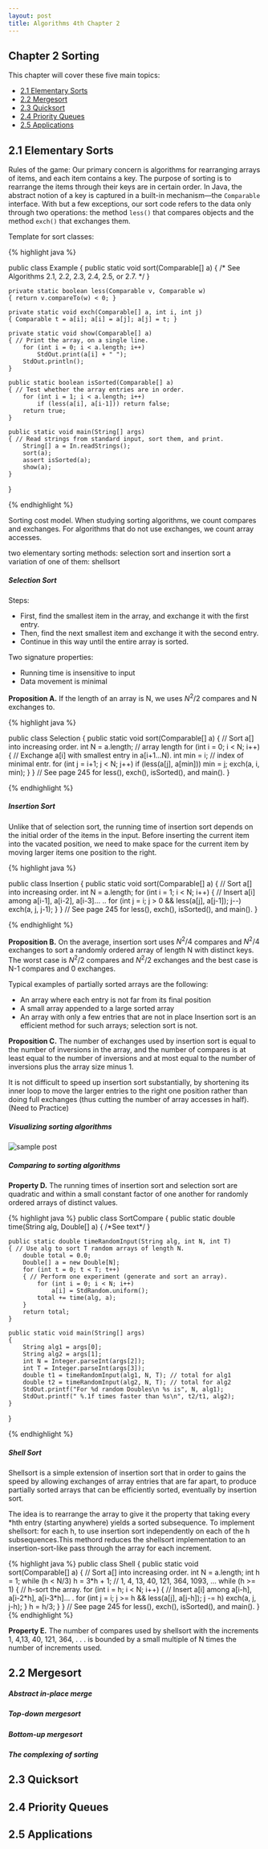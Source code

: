 ```yaml
---
layout: post
title: Algorithms 4th Chapter 2
---
```


Chapter 2 Sorting
----------------

This chapter will cover these five main topics:

- [2.1 Elementary Sorts](#21-elementary-sorts)
- [2.2 Mergesort](#22-mergesort)
- [2.3 Quicksort](#23-quicksort) 
- [2.4 Priority Queues](#24-priority-queues)
- [2.5 Applications ](#25-applications)

2.1 Elementary Sorts
---------------------

Rules of the game: 
Our primary concern is algorithms for rearranging arrays of items, and each item 
contains a key. The purpose of sorting is to rearrange the items through their keys
 are in certain order. In Java, the abstract notion of a key is captured in a 
built-in mechanism—the `Comparable` interface. With but a few exceptions, our sort code 
refers to the data only through two operations: the method `less()` that compares 
objects and the method `exch()` that exchanges them.

Template for sort classes:

{% highlight java %}

public class Example
{
	public static void sort(Comparable[] a)
	{ /* See Algorithms 2.1, 2.2, 2.3, 2.4, 2.5, or 2.7. */ }
	
	private static boolean less(Comparable v, Comparable w)
	{ return v.compareTo(w) < 0; }
	 
	private static void exch(Comparable[] a, int i, int j)
	{ Comparable t = a[i]; a[i] = a[j]; a[j] = t; }
	
	private static void show(Comparable[] a)
	{ // Print the array, on a single line.
		for (int i = 0; i < a.length; i++)
			StdOut.print(a[i] + " ");
		StdOut.println();
	}

	public static boolean isSorted(Comparable[] a)
	{ // Test whether the array entries are in order.
		for (int i = 1; i < a.length; i++)
			if (less(a[i], a[i-1])) return false;
		return true;
	}

	public static void main(String[] args)
	{ // Read strings from standard input, sort them, and print.
		String[] a = In.readStrings();
		sort(a);
	 	assert isSorted(a);
		show(a);
	}
}

{% endhighlight %}

Sorting cost model.
When studying sorting algorithms, we count compares and exchanges. 
For algorithms that do not use exchanges, we count array accesses.

two elementary sorting methods: selection sort and insertion sort
a variation of one of them: shellsort

##### Selection Sort

Steps:
* First, find the smallest item in the array, and exchange it with the first entry.
* Then, find the next smallest item and exchange it with the second entry.
* Continue in this way until the entire array is sorted.

Two signature properties:
* Running time is insensitive to input
* Data movement is minimal

**Proposition A.**
If the length of an array is N, we uses $N^2/2$ compares and N exchanges to.

{% highlight java %}

public class Selection
{
	public static void sort(Comparable[] a)
 	{ // Sort a[] into increasing order.
 		int N = a.length; // array length
 		for (int i = 0; i < N; i++)
 		{ // Exchange a[i] with smallest entry in a[i+1...N).
 			int min = i; // index of minimal entr.
 			for (int j = i+1; j < N; j++)
 				if (less(a[j], a[min])) min = j;
 			exch(a, i, min);
 		}
 	}
 	// See page 245 for less(), exch(), isSorted(), and main().
}

{% endhighlight %}

##### Insertion Sort

Unlike that of selection sort, the running time of insertion sort depends on the initial
order of the items in the input. Before inserting the current item into the vacated 
position, we need to make space for the current item by moving larger items one position
to the right. 

{% highlight java %}

public class Insertion
{
	public static void sort(Comparable[] a)
	{ // Sort a[] into increasing order.
		int N = a.length;
		for (int i = 1; i < N; i++)
		{ // Insert a[i] among a[i-1], a[i-2], a[i-3]... ..
			for (int j = i; j > 0 && less(a[j], a[j-1]); j--)
				exch(a, j, j-1);
		}
	}
	// See page 245 for less(), exch(), isSorted(), and main().
}

{% endhighlight %}

**Proposition B.**
On the average, insertion sort uses $N^2/4$ compares and $N^2/4$ exchanges to sort a randomly
ordered array of length N with distinct keys. The worst case is $N^2/2$ compares and $N^2/2$ 
exchanges and the best case is N-1 compares and 0 exchanges.

Typical examples of partially sorted arrays are the following:
* An array where each entry is not far from its final position
* A small array appended to a large sorted array
* An array with only a few entries that are not in place
Insertion sort is an efficient method for such arrays; selection sort is not. 

**Proposition C.**
The number of exchanges used by insertion sort is equal to the number of inversions in the array,
and the number of compares is at least equal to the number of inversions and at most equal to 
the number of inversions plus the array size minus 1.

It is not difficult to speed up insertion sort substantially, by shortening its inner loop to
move the larger entries to the right one position rather than doing full exchanges (thus
cutting the number of array accesses in half). (Need to Practice)

##### Visualizing sorting algorithms

![sample post]({{site.baseurl}}/images/algorithms4/visualtraces.jpg)

##### Comparing to sorting algorithms

**Property D.** 
The running times of insertion sort and selection sort are quadratic
and within a small constant factor of one another for randomly ordered arrays of
distinct values.

{% highlight java %}
public class SortCompare
{
	public static double time(String alg, Double[] a)
	{ /\*See text\*/ }
	
	public static double timeRandomInput(String alg, int N, int T)
 	{ // Use alg to sort T random arrays of length N.
 		double total = 0.0;
 		Double[] a = new Double[N];
 		for (int t = 0; t < T; t++)
 		{ // Perform one experiment (generate and sort an array).
 			for (int i = 0; i < N; i++)
 				a[i] = StdRandom.uniform();
 			total += time(alg, a);
 		}
 		return total;
 	}

 	public static void main(String[] args)
 	{
 		String alg1 = args[0];
 		String alg2 = args[1];
 		int N = Integer.parseInt(args[2]);
 		int T = Integer.parseInt(args[3]);
 		double t1 = timeRandomInput(alg1, N, T); // total for alg1
 		double t2 = timeRandomInput(alg2, N, T); // total for alg2
 		StdOut.printf("For %d random Doubles\n %s is", N, alg1);
 		StdOut.printf(" %.1f times faster than %s\n", t2/t1, alg2);
 	}
}

{% endhighlight  %}

##### Shell Sort


Shellsort is a simple extension of insertion sort that in order to gains the speed by 
allowing exchanges of array entries that are far apart, to produce partially sorted arrays 
that can be efficiently sorted, eventually by insertion sort.

The idea is to rearrange the array to give it the property that taking every \*hth entry
(starting anywhere) yields a sorted subsequence. To implement shellsort: for each h, to use 
insertion sort independently on each of the h subsequences.This methord reduces the shellsort 
implementation to an insertion-sort-like pass through the array for each increment.  

{% highlight java %}
public class Shell
{
	public static void sort(Comparable[] a)
 	{ // Sort a[] into increasing order.
 		int N = a.length;
 		int h = 1;
 		while (h < N/3) h = 3\*h + 1; // 1, 4, 13, 40, 121, 364, 1093, ...
 		while (h >= 1)
 		{ // h-sort the array.
 			for (int i = h; i < N; i++)
 			{ // Insert a[i] among a[i-h], a[i-2\*h], a[i-3\*h]... .
 				for (int j = i; j >= h && less(a[j], a[j-h]); j -= h)
 					exch(a, j, j-h);
 			}
 			h = h/3;
 		}
 	}
 	// See page 245 for less(), exch(), isSorted(), and main().
}
{% endhighlight %}

**Property E.**
The number of compares used by shellsort with the increments 1, 4,13, 40, 121, 364, . . . is 
bounded by a small multiple of N times the number of increments used.

2.2 Mergesort
-------------

##### Abstract in-place merge

##### Top-down mergesort

##### Bottom-up mergesort

##### The complexing of sorting

2.3 Quicksort
-------------



2.4 Priority Queues
-------------------



2.5 Applications
----------------


